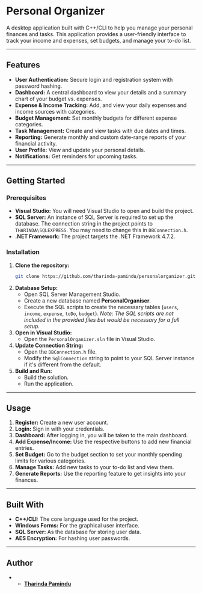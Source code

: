 # Personal Organizer

A desktop application built with C++/CLI to help you manage your personal finances and tasks. This application provides a user-friendly interface to track your income and expenses, set budgets, and manage your to-do list.

-----

## Features

  * **User Authentication:** Secure login and registration system with password hashing.
  * **Dashboard:** A central dashboard to view your details and a summary chart of your budget vs. expenses.
  * **Expense & Income Tracking:** Add, and view your daily expenses and income sources with categories.
  * **Budget Management:** Set monthly budgets for different expense categories.
  * **Task Management:** Create and view tasks with due dates and times.
  * **Reporting:** Generate monthly and custom date-range reports of your financial activity.
  * **User Profile:** View and update your personal details.
  * **Notifications:** Get reminders for upcoming tasks.

-----

## Getting Started

### Prerequisites

  * **Visual Studio:** You will need Visual Studio to open and build the project.
  * **SQL Server:** An instance of SQL Server is required to set up the database. The connection string in the project points to `THARINDA\SQLEXPRESS`. You may need to change this in `DBConnection.h`.
  * **.NET Framework:** The project targets the .NET Framework 4.7.2.

### Installation

1.  **Clone the repository:**
    ```sh
    git clone https://github.com/tharinda-pamindu/personalorganizer.git
    ```
2.  **Database Setup:**
      * Open SQL Server Management Studio.
      * Create a new database named **PersonalOrganiser**.
      * Execute the SQL scripts to create the necessary tables (`users`, `income`, `expense`, `toDo`, `budget`). *Note: The SQL scripts are not included in the provided files but would be necessary for a full setup.*
3.  **Open in Visual Studio:**
      * Open the `PersonalOrganizer.sln` file in Visual Studio.
4.  **Update Connection String:**
      * Open the `DBConnection.h` file.
      * Modify the `SqlConnection` string to point to your SQL Server instance if it's different from the default.
5.  **Build and Run:**
      * Build the solution.
      * Run the application.

-----

## Usage

1.  **Register:** Create a new user account.
2.  **Login:** Sign in with your credentials.
3.  **Dashboard:** After logging in, you will be taken to the main dashboard.
4.  **Add Expense/Income:** Use the respective buttons to add new financial entries.
5.  **Set Budget:** Go to the budget section to set your monthly spending limits for various categories.
6.  **Manage Tasks:** Add new tasks to your to-do list and view them.
7.  **Generate Reports:** Use the reporting feature to get insights into your finances.

-----

## Built With

  * **C++/CLI:** The core language used for the project.
  * **Windows Forms:** For the graphical user interface.
  * **SQL Server:** As the database for storing user data.
  * **AES Encryption:** For hashing user passwords.

-----

## Author

  *  - [**Tharinda Pamindu**](https://github.com/your-username)
